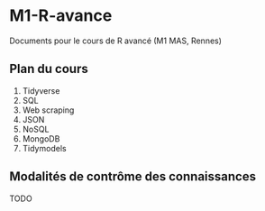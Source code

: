 # M1-R-avance

Documents pour le cours de R avancé (M1 MAS, Rennes)

## Plan du cours

1. Tidyverse
1. SQL
1. Web scraping
1. JSON
1. NoSQL
1. MongoDB
1. Tidymodels

## Modalités de contrôme des connaissances

TODO